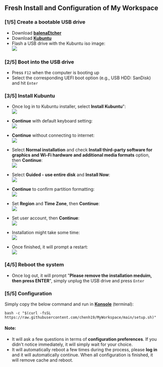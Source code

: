 ## Fresh Install and Configuration of My Workspace

### [1/5] Create a bootable USB drive
- Download [**balenaEtcher**](https://www.balena.io/etcher/)  
- Download [**Kubuntu**](https://kubuntu.org/getkubuntu/)  
- Flash a USB drive with the Kubuntu iso image:  
![](./images/0.png)

### [2/5] Boot into the USB drive
- Press ```F12``` when the computer is booting up  
- Select the corresponding UEFI boot option (e.g., USB HDD: SanDisk) and hit ```Enter```  

### [3/5] Install Kubuntu

- Once log in to Kubuntu installer, select **Install Kubuntu**":  
![](./images/1.png)

- **Continue** with default keyboard setting:  
![](./images/2.png)

- **Continue** without connecting to internet:  
![](./images/3.png)

- Select **Normal installation** and check **Install third-party software for graphics and Wi-Fi hardware and additional media formats** option, then **Continue**:   
![](./images/4.png)

- Select **Guided - use entire disk** and **Install Now**:  
![](./images/5.png)

- **Continue** to confirm partition formatting:  
![](./images/6.png)

- Set **Region** and **Time Zone**, then **Continue**:  
![](./images/7.png)

- Set user account, then **Continue**:  
![](./images/8.png)

- Installation might take some time:  
![](./images/9.png)

- Once finished, it will prompt a restart:  
![](./images/10.png)

### [4/5] Reboot the system
- Once log out, it will prompt "**Please remove the installation meduim, then press ENTER**", simply unplug the USB drive and press ```Enter```  

### [5/5] Configuration
Simply copy the below command and run in [**Konsole**](https://konsole.kde.org/) (terminal): 
```
bash -c "$(curl -fsSL https://raw.githubusercontent.com/chenh19/MyWorkspace/main/setup.sh)" 
```
#### Note:
- It will ask a few questions in terms of **configuration preferences**. If you didn't notice immediately, it will simply wait for your choice.
- It will automatically reboot a few times during the process, please **log in** and it will automatically continue. When all configuration is finished, it will remove cache and reboot.
